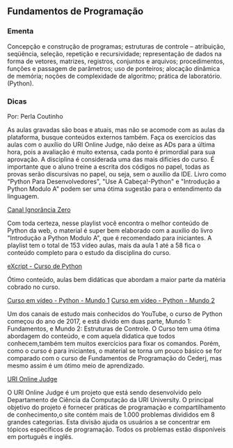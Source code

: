 ## Fundamentos de Programação

### Ementa

Concepção e construção de programas; estruturas de controle – atribuição, seqüência, seleção, repetição e recursividade; representação de dados na forma de vetores, matrizes, registros, conjuntos e arquivos; procedimentos, funções e passagem de parâmetros; uso de ponteiros; alocação dinâmica de memória; noções de complexidade de algoritmo; prática de laboratório. (Python).

### Dicas

Por: Perla Coutinho

As aulas gravadas são boas e atuais, mas não se acomode com as aulas da plataforma, busque conteúdos externos também. Faça os exercícios das aulas com o auxílio do URI Online Judge, não deixe as ADs para a última hora, pois a avaliação é muito extensa, cada ponto é primordial para sua aprovação. A disciplina é considerada uma das mais dificies do curso. É importante que o aluno treine a escrita dos códigos no papel, todas as provas serão discursivas no papel, ou seja, sem o auxílio da IDE. Livro como "Python Para Desenvolvedores", "Use A Cabeça!-Python" e "Introdução a Python Modulo A" podem ser uma ótima sugestão para o entendimento da linguagem.

[Canal Ignorância Zero](https://www.youtube.com/watch?v=lJjR906426o&list=PLX65ruEX8lOTS_IsLp-STkZLWV9glggDG)

Com toda certeza, nesse playlist você encontra o melhor conteúdo de Python da web, o material é super bem elaborado com a auxilio do livro "Introdução a Python Modulo A", que é recomendado para iniciantes. A playlist tem o total de 153 vídeo aulas, mais da aula 1 até a 58 fica o conteúdo completo para o estudo da disciplina do curso.

[eXcript - Curso de Python](https://www.youtube.com/watch?v=j94IGZmwtYI&list=PLesCEcYj003QxPQ4vTXkt22-E11aQvoVj)

Ótimo conteúdo, aulas bem didáticas que abordam a maior parte da matéria cobrado no curso.

[Curso em vídeo - Python - Mundo 1](https://www.youtube.com/watch?v=S9uPNppGsGo&list=PLHz_AreHm4dlKP6QQCekuIPky1CiwmdI6)
[Curso em vídeo - Python - Mundo 2](https://www.youtube.com/watch?v=nJkVHusJp6E&list=PLHz_AreHm4dk_nZHmxxf_J0WRAqy5Czye&pbjreload=10)

Um dos canais de estudo mais conhecidos do YouTube, o curso de Python começou do ano de 2017, e está divido em duas parte, Mundo 1: Fundamentos, e Mundo 2: Estruturas de Controle. O Curso tem uma ótima abordagem do conteúdo, e com aquela didatica que todos conhecem,também tem muitos exercícios para fixar os comandos. Porém, como o curso é para iniciantes, o material se torna um pouco básico se for comparado com o curso de Fundamentos de Programação do Cederj, mas mesmo assim é um ótimo meio de aprendizado.

[URI Online Judge](https://www.urionlinejudge.com.br/judge/en/login)

O URI Online Judge é um projeto que está sendo desenvolvido pelo Departamento de Ciência da Computação da URI University. O principal objetivo do projeto é fornecer práticas de programação e compartilhamento de conhecimento,o site contém mais de 1.000 problemas divididos em 8 grandes categorias. Esta divisão ajuda os usuários a se concentrar em tópicos específicos de programação. Todos os problemas estão disponíveis em português e inglês.
